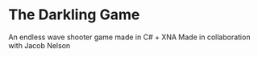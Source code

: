 # The Darkling Game
An endless wave shooter game made in C# + XNA
Made in collaboration with Jacob Nelson
